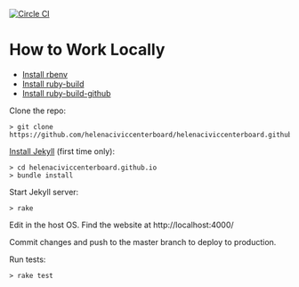 [![Circle CI](https://circleci.com/gh/helenaciviccenterboard/helenaciviccenterboard.github.io.svg?style=svg)](https://circleci.com/gh/helenaciviccenterboard/helenaciviccenterboard.github.io)

# How to Work Locally

* [Install rbenv](https://github.com/rbenv/rbenv#installation)
* [Install ruby-build](https://github.com/rbenv/ruby-build#installation)
* [Install ruby-build-github](https://github.com/parkr/ruby-build-github#installation)

Clone the repo:
```
> git clone https://github.com/helenaciviccenterboard/helenaciviccenterboard.github.io.git
```

[Install Jekyll](https://help.github.com/articles/using-jekyll-with-pages/) (first time only):
```
> cd helenaciviccenterboard.github.io
> bundle install
```

Start Jekyll server:
```
> rake
```

Edit in the host OS. Find the website at http://localhost:4000/

Commit changes and push to the master branch to deploy to production.

Run tests:

```
> rake test
```

